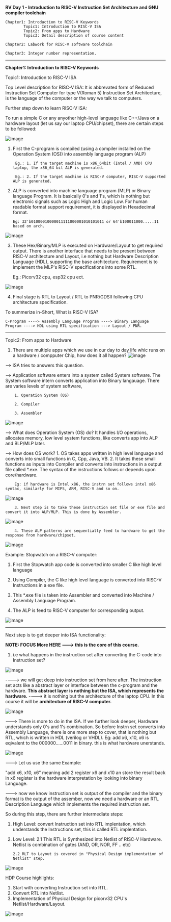 **RV Day 1 - Introduction to RISC-V Instruction Set Architecture and GNU compiler toolchain**

    Chapter1: Introduction to RISC-V Keywords
            Topic1: Introduction to RISC-V ISA
            Topic2: From apps to Hardware
            Topic3: Detail description of course content

    Chapter2: Labwork for RISC-V software toolchain

    Chapter3: Integer number representation.

---------------------------------------------------------------------------------------------------------------------------------

**Chapter1: Introduction to RISC-V Keywords**

Topic1: Introduction to RISC-V ISA

Top Level description for RISC-V ISA: 
    It is abbrevated form of Reduced Instruction Set Computer for type V(Roman 5) Instruction Set Architecture, is the language of the computer or the way we talk to computers.

Further step down to learn RISC-V ISA: 


To run a simple C or any anyother high-level language like C++/Java on a hardware layout (let us say our laptop CPU/chipset), there are certain steps to be followed:

![image](https://github.com/pavankumarka/RISCV-Hardware_Design_Program_by_VSD/assets/22821014/3bb2fb78-cabc-4329-8e9b-1fc809a84e94)


  1. First the C-program is compiled (using a compiler installed on the Operation System (OS)) into assembly language program (ALP)
  
          Eg.: 1. If the target machine is x86_64bit (Intel / AMD) CPU laptop, the x86_64 bit ALP is generated.

          Eg.: 2. If the target machine is RISC-V computer, RISC-V supported ALP is generated.

  2. ALP is converted into machine language program (MLP) or Binary language Program. It is basically 0's and 1's, which is nothing but electronic signals such as Logic High and Logic Low. For human readable format support requirement, it is displayed in Hexadecimal format.

         Eg: 32'b01000010000011111000001010101011 or 64'b100011000.....11 based on arch.

![image](https://github.com/pavankumarka/RISCV-Hardware_Design_Program_by_VSD/assets/22821014/4a3dfe8f-0009-4a0d-bf61-da1d934849ed)

  3. These Hex/Binary/MLP is executed on Hardware/Layout to get required output. There is another interface that needs to be present between RISC-V architecture and Layout, i.e nothing but Hardware Description Language (HDL), supporting the base architecture. Requirement is to implement the MLP's RISC-V specifications into some RTL.
     
     Eg.: Picorv32 cpu, esp32 cpu ect.

![image](https://github.com/pavankumarka/RISCV-Hardware_Design_Program_by_VSD/assets/22821014/43322629-cd1f-40bd-be50-617e0b7fd761)

  4. Final stage is RTL to Layout / RTL to PNR/GDSII following CPU architecture specification. 


To summerize in-Short, What is RISC-V ISA? 
    
    C-Program ----> Assembly Language Program ----> Binary Language Program ----> HDL using RTL specification ---> Layout / PNR.

-----------------------------------------------------------------------------------------------------------------------------------

Topic2: From apps to Hardware

1. There are multiple apps which we use in our day to day life whic runs on a hardware / compputer Chip, how does it all happen?
![image](https://github.com/pavankumarka/RISCV-Hardware_Design_Program_by_VSD/assets/22821014/fe481684-b10e-4ca7-9dc4-c5133c5bddfb)

--> ISA tries to answers this question. 

--> Application software enters into a system called System software. The System software intern converts application into Binary langauage.
        There are varies levels of system software,

        1. Operation System (OS)
        
        2. Compiler
        
        3. Assembler

![image](https://github.com/pavankumarka/RISCV-Hardware_Design_Program_by_VSD/assets/22821014/a72389f7-1eed-4dbf-bd08-8c7675ce427c)

--> What does Operation System (OS) do? 
        It handles I/O operations, allocates memory, low level system functions, like converts app into ALP and BLP/MLP later. 

--> How does OS work?
        1. OS takes apps written in high level language and converts into small functions in C, Cpp, Java, VB.
        2. It takes these small functions as inputs into Compiler and converts into instructions in a output file called *.exe.
        The syntax of the instructions follows or depends upon core/hardware.
        
        Eg: if hardware is Intel x86, the instrn set follows intel x86 syntax, similarly for MIPS, ARM, RISC-V and so on.
        
![image](https://github.com/pavankumarka/RISCV-Hardware_Design_Program_by_VSD/assets/22821014/73ede33e-a822-4709-a6f3-0f0ba81a28ab)

        3. Next step is to take these instruction set file or exe file and convert it into ALP/MLP. This is done by Assembler.

![image](https://github.com/pavankumarka/RISCV-Hardware_Design_Program_by_VSD/assets/22821014/b4e2e348-031c-45a3-897c-b949ee3470a1)

        4. These ALP patterns are sequentially feed to hardware to get the response from hardware/chipset. 

![image](https://github.com/pavankumarka/RISCV-Hardware_Design_Program_by_VSD/assets/22821014/9f8823a6-1fa0-4788-bc33-f8af7e66ad9e)

Example: Stopwatch on a RISC-V computer:

1. First the Stopwatch app code is converted into smaller C like high level language 

2. Using Compiler, the C like high level language is converted into RISC-V Instructions in a exe file.

3. This *.exe file is taken into Assembler and converted into Machine / Assembly Language Program.

4. The ALP is feed to RISC-V computer for corresponding output.

![image](https://github.com/pavankumarka/RISCV-Hardware_Design_Program_by_VSD/assets/22821014/4994d1c6-85d8-4e48-bbc0-7bbad6d91e64)


--------------------------------------------------------------------------------------------------------------------------------
Next step is to get deeper into ISA functionality:  

**NOTE: FOCUS More HERE ---> this is the core of this course.**

1. i.e what happens in the instruction set after converting the C-code into Instruction set?
   
![image](https://github.com/pavankumarka/RISCV-Hardware_Design_Program_by_VSD/assets/22821014/08161559-6cee-497e-9212-90a6f74bac07)

----> we will get deep into instruction set from here after. The instruction set acts like a abstract layer or interface between the c-program and the hardware. **This abstract layer is nothing but the ISA, which represents the hardware.**
----> it is nothing but the architecture of the laptop CPU. In this course it will be **architecture of RISC-V computer.**

![image](https://github.com/pavankumarka/RISCV-Hardware_Design_Program_by_VSD/assets/22821014/5f479985-7646-4df9-9173-114e441816a3)

---> There is more to do in the ISA. If we further look deeper, Hardware understands only 0's and 1's combination. So before Instrn set converts into Assembly Language, there is one more step to cover, that is nothing but RTL, which is written in HDL (verilog or VHDL). 
        Eg: add x6, x10, x6 is eqivalent to the 000000......0011 in binary. this is what hardware unerstands.

![image](https://github.com/pavankumarka/RISCV-Hardware_Design_Program_by_VSD/assets/22821014/cff04dea-8043-48f5-83cd-589a115ca356)

---> Let us use the same Example: 

"add x6, x10, x6" meaning add 2 register x6 and x10 an store the result back in x6 register is the hardware interpretation by looking into binary Language. 

---> now we know instruction set is output of the compiler and the binary format is the output of the assember, now we need a hardware or an RTL Description Language which implements the required instruction set.

So during this step, there are further intermediate steps:

1. High Level: convert Instruction set into RTL implentation, which understands the Instructions set, this is called RTL implentation.

2. Low Level:
       2.1 This RTL is Synthesized into Netlist of RISC-V Hardware. Netlist is combination of gates (AND, OR, NOR, FF .. etc)

       2.2 RLT to Layout is covered in "Physical Design implementation of Netlist" step.

![image](https://github.com/pavankumarka/RISCV-Hardware_Design_Program_by_VSD/assets/22821014/de271151-b40e-4192-b9dd-08acc460248c)


HDP Course highlights:
1. Start with converting Instruction set into RTL.
2. Convert RTL into Netlist.
3. Implementation of Physical Design for picorv32 CPU's Netlist/Hardware/Layout. 

![image](https://github.com/pavankumarka/RISCV-Hardware_Design_Program_by_VSD/assets/22821014/05fa9755-1be3-4170-bf45-a17d3ed2d97c)













        






